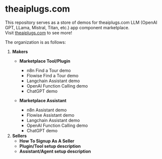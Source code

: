 # theaiplugs.com

This repository serves as a store of demos for theaiplugs.com LLM (OpenAI GPT, LLama, Mistral, Titan, etc.) app component marketplace.  
Visit [theaiplugs.com](https://theaiplugs.com) to see more!

The organization is as follows:

1) **Makers**
   - **Marketplace Tool/Plugin**
     - n8n Find a Tour demo
     - Flowise Find a Tour demo
     - Langchain Assistant demo
     - OpenAI Function Calling demo
     - ChatGPT demo

   - **Marketplace Assistant**
     - n8n Assistant demo
     - Flowise Assistant demo
     - Langchain Assistant demo
     - OpenAI Function Calling demo
     - ChatGPT demo
2) **Sellers**
   - **How To Signup As A Seller**
   - **Plugin/Tool setup description**
   - **Assistant/Agent setup description**
